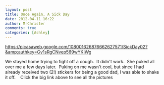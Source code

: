 ```yaml
---
layout: post
title: Once Again, A Sick Day
date: 2012-04-11 16:22
author: MrChrister
comments: true
categories: [Ashley]
---
```

<a href="https://picasaweb.google.com/108001626876662627571/SickDay02?authkey=Gv1sRgCNvep569wYKiWg">https://picasaweb.google.com/108001626876662627571/SickDay02?&amp;authkey=Gv1sRgCNvep569wYKiWg</a>

We stayed home trying to fight off a cough.  It didn't work.  She puked all over me a few days later.  Puking on me wasn't cool, but since I had already received two (2!) stickers for being a good dad, I was able to shake it off.    Click the big link above to see all the pictures
